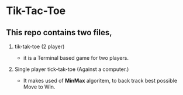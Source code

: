 # Tik-Tac-Toe

## This repo contains two files, 
1. tik-tak-toe (2 player)
    - it is a Terminal based game for two players.

2. Single player tick-tak-toe (Against a computer.)
    - It makes used of **MinMax** algoritem, to back track best possible Move to Win.

